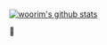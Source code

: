 ### 
[![woorim's github stats](https://github-readme-stats.vercel.app/api?username=woorimlee)](https://github.com/woorimlee/github-readme-stats)

👋

<!--
**woorimlee/woorimlee** is a ✨ _special_ ✨ repository because its `README.md` (this file) appears on your GitHub profile.

Here are some ideas to get you started:

- 🔭 I’m currently working on ...
- 🌱 I’m currently learning ...
- 👯 I’m looking to collaborate on ...
- 🤔 I’m looking for help with ...
- 💬 Ask me about ...
- 📫 How to reach me: ...
- 😄 Pronouns: ...
- ⚡ Fun fact: ...
-->
